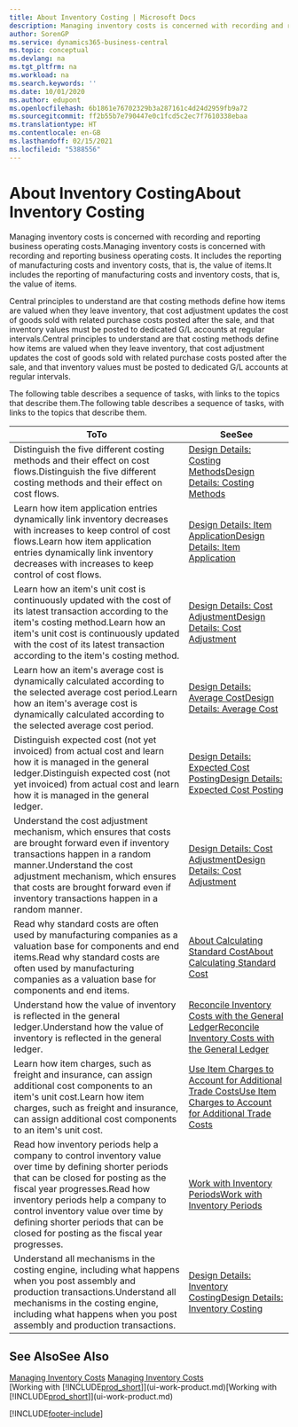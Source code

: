 ```yaml
---
title: About Inventory Costing | Microsoft Docs
description: Managing inventory costs is concerned with recording and reporting business operating costs. It includes the reporting of manufacturing costs and inventory costs, that is, the value of items.
author: SorenGP
ms.service: dynamics365-business-central
ms.topic: conceptual
ms.devlang: na
ms.tgt_pltfrm: na
ms.workload: na
ms.search.keywords: ''
ms.date: 10/01/2020
ms.author: edupont
ms.openlocfilehash: 6b1861e76702329b3a287161c4d24d2959fb9a72
ms.sourcegitcommit: ff2b55b7e790447e0c1fcd5c2ec7f7610338ebaa
ms.translationtype: HT
ms.contentlocale: en-GB
ms.lasthandoff: 02/15/2021
ms.locfileid: "5388556"
---
```

# <a name="about-inventory-costing"></a><span data-ttu-id="083eb-104">About Inventory Costing</span><span class="sxs-lookup"><span data-stu-id="083eb-104">About Inventory Costing</span></span>
<span data-ttu-id="083eb-105">Managing inventory costs is concerned with recording and reporting business operating costs.</span><span class="sxs-lookup"><span data-stu-id="083eb-105">Managing inventory costs is concerned with recording and reporting business operating costs.</span></span> <span data-ttu-id="083eb-106">It includes the reporting of manufacturing costs and inventory costs, that is, the value of items.</span><span class="sxs-lookup"><span data-stu-id="083eb-106">It includes the reporting of manufacturing costs and inventory costs, that is, the value of items.</span></span>  

 <span data-ttu-id="083eb-107">Central principles to understand are that costing methods define how items are valued when they leave inventory, that cost adjustment updates the cost of goods sold with related purchase costs posted after the sale, and that inventory values must be posted to dedicated G/L accounts at regular intervals.</span><span class="sxs-lookup"><span data-stu-id="083eb-107">Central principles to understand are that costing methods define how items are valued when they leave inventory, that cost adjustment updates the cost of goods sold with related purchase costs posted after the sale, and that inventory values must be posted to dedicated G/L accounts at regular intervals.</span></span>  

 <span data-ttu-id="083eb-108">The following table describes a sequence of tasks, with links to the topics that describe them.</span><span class="sxs-lookup"><span data-stu-id="083eb-108">The following table describes a sequence of tasks, with links to the topics that describe them.</span></span>   

|<span data-ttu-id="083eb-109">**To**</span><span class="sxs-lookup"><span data-stu-id="083eb-109">**To**</span></span>|<span data-ttu-id="083eb-110">**See**</span><span class="sxs-lookup"><span data-stu-id="083eb-110">**See**</span></span>|  
|------------|-------------|  
|<span data-ttu-id="083eb-111">Distinguish the five different costing methods and their effect on cost flows.</span><span class="sxs-lookup"><span data-stu-id="083eb-111">Distinguish the five different costing methods and their effect on cost flows.</span></span>|[<span data-ttu-id="083eb-112">Design Details: Costing Methods</span><span class="sxs-lookup"><span data-stu-id="083eb-112">Design Details: Costing Methods</span></span>](design-details-costing-methods.md)|  
|<span data-ttu-id="083eb-113">Learn how item application entries dynamically link inventory decreases with increases to keep control of cost flows.</span><span class="sxs-lookup"><span data-stu-id="083eb-113">Learn how item application entries dynamically link inventory decreases with increases to keep control of cost flows.</span></span>|[<span data-ttu-id="083eb-114">Design Details: Item Application</span><span class="sxs-lookup"><span data-stu-id="083eb-114">Design Details: Item Application</span></span>](design-details-item-application.md)|  
|<span data-ttu-id="083eb-115">Learn how an item's unit cost is continuously updated with the cost of its latest transaction according to the item's costing method.</span><span class="sxs-lookup"><span data-stu-id="083eb-115">Learn how an item's unit cost is continuously updated with the cost of its latest transaction according to the item's costing method.</span></span>|[<span data-ttu-id="083eb-116">Design Details: Cost Adjustment</span><span class="sxs-lookup"><span data-stu-id="083eb-116">Design Details: Cost Adjustment</span></span>](design-details-cost-adjustment.md)|  
|<span data-ttu-id="083eb-117">Learn how an item's average cost is dynamically calculated according to the selected average cost period.</span><span class="sxs-lookup"><span data-stu-id="083eb-117">Learn how an item's average cost is dynamically calculated according to the selected average cost period.</span></span>|[<span data-ttu-id="083eb-118">Design Details: Average Cost</span><span class="sxs-lookup"><span data-stu-id="083eb-118">Design Details: Average Cost</span></span>](design-details-average-cost.md)|  
|<span data-ttu-id="083eb-119">Distinguish expected cost (not yet invoiced) from actual cost and learn how it is managed in the general ledger.</span><span class="sxs-lookup"><span data-stu-id="083eb-119">Distinguish expected cost (not yet invoiced) from actual cost and learn how it is managed in the general ledger.</span></span>|[<span data-ttu-id="083eb-120">Design Details: Expected Cost Posting</span><span class="sxs-lookup"><span data-stu-id="083eb-120">Design Details: Expected Cost Posting</span></span>](design-details-expected-cost-posting.md)|  
|<span data-ttu-id="083eb-121">Understand the cost adjustment mechanism, which ensures that costs are brought forward even if inventory transactions happen in a random manner.</span><span class="sxs-lookup"><span data-stu-id="083eb-121">Understand the cost adjustment mechanism, which ensures that costs are brought forward even if inventory transactions happen in a random manner.</span></span>|[<span data-ttu-id="083eb-122">Design Details: Cost Adjustment</span><span class="sxs-lookup"><span data-stu-id="083eb-122">Design Details: Cost Adjustment</span></span>](design-details-cost-adjustment.md)|  
|<span data-ttu-id="083eb-123">Read why standard costs are often used by manufacturing companies as a valuation base for components and end items.</span><span class="sxs-lookup"><span data-stu-id="083eb-123">Read why standard costs are often used by manufacturing companies as a valuation base for components and end items.</span></span>|[<span data-ttu-id="083eb-124">About Calculating Standard Cost</span><span class="sxs-lookup"><span data-stu-id="083eb-124">About Calculating Standard Cost</span></span>](finance-about-calculating-standard-cost.md)|  
|<span data-ttu-id="083eb-125">Understand how the value of inventory is reflected in the general ledger.</span><span class="sxs-lookup"><span data-stu-id="083eb-125">Understand how the value of inventory is reflected in the general ledger.</span></span>|[<span data-ttu-id="083eb-126">Reconcile Inventory Costs with the General Ledger</span><span class="sxs-lookup"><span data-stu-id="083eb-126">Reconcile Inventory Costs with the General Ledger</span></span>](finance-how-to-post-inventory-costs-to-the-general-ledger.md)|  
|<span data-ttu-id="083eb-127">Learn how item charges, such as freight and insurance, can assign additional cost components to an item's unit cost.</span><span class="sxs-lookup"><span data-stu-id="083eb-127">Learn how item charges, such as freight and insurance, can assign additional cost components to an item's unit cost.</span></span>|[<span data-ttu-id="083eb-128">Use Item Charges to Account for Additional Trade Costs</span><span class="sxs-lookup"><span data-stu-id="083eb-128">Use Item Charges to Account for Additional Trade Costs</span></span>](payables-how-assign-item-charges.md)|  
|<span data-ttu-id="083eb-129">Read how inventory periods help a company to control inventory value over time by defining shorter periods that can be closed for posting as the fiscal year progresses.</span><span class="sxs-lookup"><span data-stu-id="083eb-129">Read how inventory periods help a company to control inventory value over time by defining shorter periods that can be closed for posting as the fiscal year progresses.</span></span>|[<span data-ttu-id="083eb-130">Work with Inventory Periods</span><span class="sxs-lookup"><span data-stu-id="083eb-130">Work with Inventory Periods</span></span>](finance-how-to-work-with-inventory-periods.md)|  
|<span data-ttu-id="083eb-131">Understand all mechanisms in the costing engine, including what happens when you post assembly and production transactions.</span><span class="sxs-lookup"><span data-stu-id="083eb-131">Understand all mechanisms in the costing engine, including what happens when you post assembly and production transactions.</span></span>|[<span data-ttu-id="083eb-132">Design Details: Inventory Costing</span><span class="sxs-lookup"><span data-stu-id="083eb-132">Design Details: Inventory Costing</span></span>](design-details-inventory-costing.md)|  

## <a name="see-also"></a><span data-ttu-id="083eb-133">See Also</span><span class="sxs-lookup"><span data-stu-id="083eb-133">See Also</span></span>
<span data-ttu-id="083eb-134">[Managing Inventory Costs](finance-manage-inventory-costs.md)  </span><span class="sxs-lookup"><span data-stu-id="083eb-134">[Managing Inventory Costs](finance-manage-inventory-costs.md)  </span></span>  
<span data-ttu-id="083eb-135">[Working with [!INCLUDE[prod_short](includes/prod_short.md)]](ui-work-product.md)</span><span class="sxs-lookup"><span data-stu-id="083eb-135">[Working with [!INCLUDE[prod_short](includes/prod_short.md)]](ui-work-product.md)</span></span>


[!INCLUDE[footer-include](includes/footer-banner.md)]